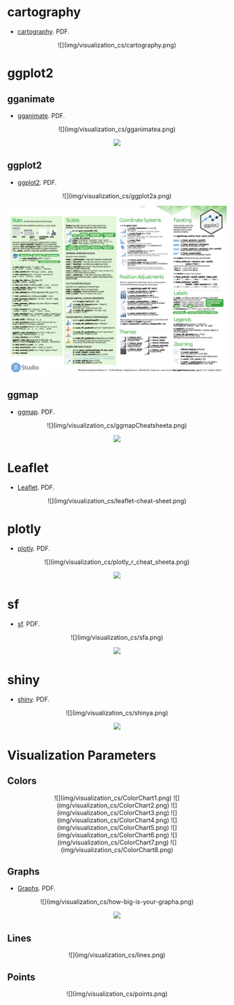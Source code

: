 # cartography

- [cartography](pdf/cartography.pdf). PDF.

<center>
![](img/visualization_cs/cartography.png)
</center>

# ggplot2

## gganimate

- [gganimate](pdf/gganimate.pdf). PDF.

<center>
![](img/visualization_cs/gganimatea.png)

![](img/visualization_cs/gganimateb.png)
</center>

## ggplot2

- [ggplot2](pdf/ggplot2.pdf). PDF.

<center>
![](img/visualization_cs/ggplot2a.png)

![](img/visualization_cs/ggplot2b.png)
</center>

## ggmap

- [ggmap](pdf/ggmapCheatsheet.pdf). PDF.

<center>
![](img/visualization_cs/ggmapCheatsheeta.png)

![](img/visualization_cs/ggmapCheatsheetb.png)
</center>

# Leaflet

- [Leaflet](pdf/leaflet-cheat-sheet.pdf). PDF.

<center>
![](img/visualization_cs/leaflet-cheat-sheet.png)
</center>

# plotly

- [plotly](pdf/plotly_r_cheat_sheet.pdf). PDF.

<center>
![](img/visualization_cs/plotly_r_cheat_sheeta.png)

![](img/visualization_cs/plotly_r_cheat_sheetb.png)
</center>

# sf

- [sf](pdf/sf.pdf). PDF.

<center>
![](img/visualization_cs/sfa.png)

![](img/visualization_cs/sfb.png)
</center>

# shiny

- [shiny](pdf/shiny.pdf). PDF.

<center>
![](img/visualization_cs/shinya.png)

![](img/visualization_cs/shinyb.png)
</center>

# Visualization Parameters

## Colors

<center>
![](img/visualization_cs/ColorChart1.png)
![](img/visualization_cs/ColorChart2.png)
![](img/visualization_cs/ColorChart3.png)
![](img/visualization_cs/ColorChart4.png)
![](img/visualization_cs/ColorChart5.png)
![](img/visualization_cs/ColorChart6.png)
![](img/visualization_cs/ColorChart7.png)
![](img/visualization_cs/ColorChart8.png)
</center>

## Graphs

- [Graphs](pdf/how-big-is-your-graph.pdf). PDF.

<center>
![](img/visualization_cs/how-big-is-your-grapha.png)

![](img/visualization_cs/how-big-is-your-graphb.png)
</center>

## Lines

<center>
![](img/visualization_cs/lines.png)
</center>

## Points

<center>
![](img/visualization_cs/points.png)
</center>
